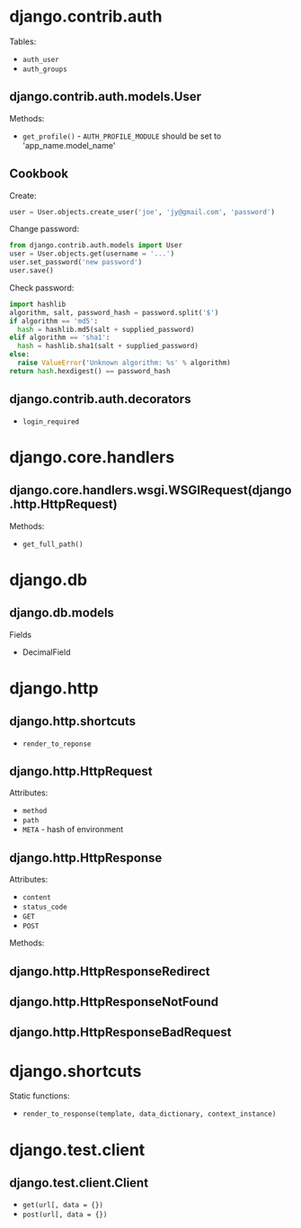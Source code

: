 # django.contrib.auth

Tables:

* `auth_user`
* `auth_groups`

## django.contrib.auth.models.User
Methods:

* `get_profile()` - `AUTH_PROFILE_MODULE` should be set to 'app_name.model_name'

## Cookbook
Create:

```python
user = User.objects.create_user('joe', 'jy@gmail.com', 'password')
```

Change password:
```python
from django.contrib.auth.models import User
user = User.objects.get(username = '...')
user.set_password('new password')
user.save()
```

Check password:
```python
import hashlib
algorithm, salt, password_hash = password.split('$')
if algorithm == 'md5':
  hash = hashlib.md5(salt + supplied_password)
elif algorithm == 'sha1':
  hash = hashlib.sha1(salt + supplied_password)
else:
  raise ValueError('Unknown algorithm: %s' % algorithm)
return hash.hexdigest() == password_hash
```

## django.contrib.auth.decorators

* `login_required`

# django.core.handlers

## django.core.handlers.wsgi.WSGIRequest(django.http.HttpRequest)

Methods:

* `get_full_path()`

# django.db

## django.db.models
Fields

* DecimalField

# django.http

## django.http.shortcuts

* `render_to_reponse`

## django.http.HttpRequest

Attributes:
* `method`
* `path`
* `META` - hash of environment

## django.http.HttpResponse

Attributes:

* `content`
* `status_code`
* `GET`
* `POST`

Methods:

## django.http.HttpResponseRedirect
## django.http.HttpResponseNotFound
## django.http.HttpResponseBadRequest

# django.shortcuts

Static functions:

* `render_to_response(template, data_dictionary, context_instance)`

# django.test.client

## django.test.client.Client

* `get(url[, data = {})`
* `post(url[, data = {})`
